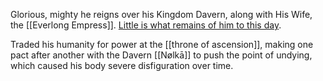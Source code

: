 Glorious, mighty he reigns over his Kingdom Davern, along with His Wife, the [[Everlong Empress]].
[Little is what remains of him to this day](The%20Old%20King). 

Traded his humanity for power at the [[throne of ascension]], making one pact after another with the Davern [[Nølkā]] to push the point of undying, which caused his body severe disfiguration over time. 